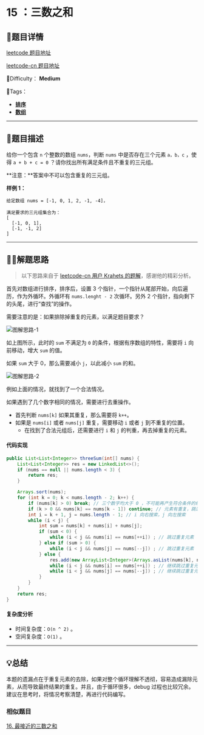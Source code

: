 # 15 ：三数之和

## 📌题目详情

[leetcode 题目地址](https://leetcode.com/problems/3sum/)

[leetcode-cn 题目地址](https://leetcode-cn.com/problems/3sum/)

📗Difficulty： **Medium**

🎯Tags：

+ **[排序](https://leetcode-cn.com/tag/sort/)**
+ **[数组](https://leetcode-cn.com/tag/array/)**

---

## 📃题目描述

给你一个包含 `n` 个整数的数组 `nums`，判断 `nums` 中是否存在三个元素 `a，b，c` ，使得 `a + b + c = 0` ？请你找出所有满足条件且不重复的三元组。

**注意：**答案中不可以包含重复的三元组。



**样例 1：**

```
给定数组 nums = [-1, 0, 1, 2, -1, -4]，

满足要求的三元组集合为：
[
  [-1, 0, 1],
  [-1, -1, 2]
]
```



****

## 🏹🎯解题思路

> 以下思路来自于 [leetcode-cn 用户 Krahets 的题解](https://leetcode-cn.com/problems/3sum/solution/3sumpai-xu-shuang-zhi-zhen-yi-dong-by-jyd/)，感谢他的精彩分析。

首先对数组进行排序，排序后，设置 3 个指针，一个指针从尾部开始，向后遍历，作为外循环。外循环有 `nums.lenght - 2`  次循环。另外 2 个指针，指向剩下的头尾，进行“查找”的操作。

需要注意的是：如果排除掉重复的元素，以满足题目要求？

![图解思路-1](https://assets.ryantech.ltd/20200624152156.png)

如上图所示，此时的 `sum` 不满足为 `0` 的条件，根据有序数组的特性，需要将 `i` 向前移动，增大 `sum` 的值。

如果 `sum` 大于 0，那么需要减小 `j`，以此减小 `sum` 的和。

![图解思路-2](https://assets.ryantech.ltd/20200624152249.png)

例如上面的情况，就找到了一个合法情况。

如果遇到了几个数字相同的情况，需要进行去重操作。

+ 首先判断 `nums[k]` 如果其重复，那么需要将 `k++`。
+ 如果是 `nums[i]` 或者 `nums[j]` 重复，需要移动 `i` 或者 `j` 到不重复的位置。
    + 在找到了合法元组后，还需要进行 `i` 和 `j` 的判重，再去掉重复的元素。



#### 代码实现

```java
public List<List<Integer>> threeSum(int[] nums) {
    List<List<Integer>> res = new LinkedList<>();
    if (nums == null || nums.length < 3) {
        return res;
    }

    Arrays.sort(nums);
    for (int k = 0; k < nums.length - 2; k++) {
        if (nums[k] > 0) break; // 三个数字均大于 0 ，不可能再产生符合条件的结果。
        if (k > 0 && nums[k] == nums[k - 1]) continue; // 元素有重复，跳过重复的元素
        int i = k + 1, j = nums.length - 1; // i 向右搜索，j 向左搜索
        while (i < j) {
            int sum = nums[k] + nums[i] + nums[j];
            if (sum < 0) {
                while (i < j && nums[i] == nums[++i]) ; // 跳过重复元素
            } else if (sum > 0) {
                while (i < j && nums[j] == nums[--j]) ; // 跳过重复元素
            } else {
                res.add(new ArrayList<Integer>(Arrays.asList(nums[k], nums[i], nums[j])));
                while (i < j && nums[i] == nums[++i]) ; // 继续跳过重复元素
                while (i < j && nums[j] == nums[--j]) ; // 继续跳过重复元素
            }
        }
    }
    return res;
}
```



#### 复杂度分析

+ 时间复杂度：`O(n ^ 2)` 。
+ 空间复杂度：`O(1)` 。



---

## 💡总结

本题的遗漏点在于重复元素的去除，如果对整个循环理解不透彻，容易造成漏除元素，从而导致最终结果的重复。并且，由于循环很多，debug 过程也比较冗余。建议在思考时，将情况考察清楚，再进行代码编写。



### 相似题目

[16. 最接近的三数之和](https://leetcode-cn.com/problems/3sum-closest/)

